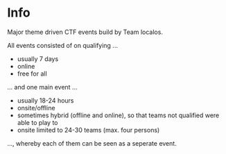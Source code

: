 # Info

Major theme driven CTF events build by Team localos.

All events consisted of on qualifying ...

- usually 7 days
- online
- free for all

... and one main event ...

- usually 18-24 hours
- onsite/offline
- sometimes hybrid (offline and online), so that teams not qualified were able to play to
- onsite limited to 24-30 teams (max. four persons)

...,  whereby each of them can be seen as a seperate event.
